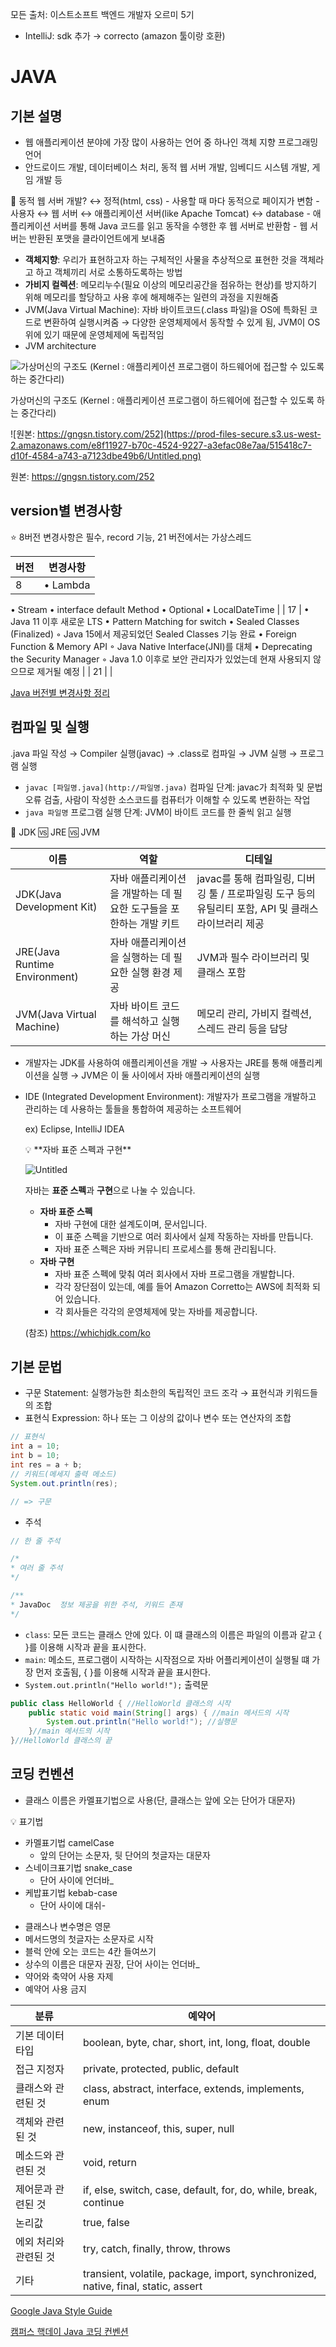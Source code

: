 모든 출처: 이스트소프트 백엔드 개발자 오르미 5기

- IntelliJ: sdk 추가 → correcto (amazon 툴이랑 호환)

# JAVA

## 기본 설명

- 웹 애플리케이션 분야에 가장 많이 사용하는 언어 중 하나인 객체 지향 프로그래밍 언어
- 안드로이드 개발, 데이터베이스 처리, 동적 웹 서버 개발, 임베디드 시스템 개발, 게임 개발 등

<aside>
🤔 동적 웹 서버 개발? ↔ 정적(html, css)
- 사용할 때 마다 동적으로 페이지가 변함
- 사용자 ↔ 웹 서버 ↔ 애플리케이션 서버(like Apache Tomcat) ↔ database
- 애플리케이션 서버를 통해 Java 코드를 읽고 동작을 수행한 후 웹 서버로 반환함
- 웹 서버는 반환된 포맷을 클라이언트에게 보내줌

</aside>

- **객체지향**: 우리가 표현하고자 하는 구체적인 사물을 추상적으로 표현한 것을 객체라고 하고 객체끼리 서로 소통하도록하는 방법
- **가비지 컬렉션**: 메모리누수(필요 이상의 메모리공간을 점유하는 현상)를 방지하기 위해 메모리를 할당하고 사용 후에 해제해주는 일련의 과정을 지원해줌
- JVM(Java Virtual Machine): 자바 바이트코드(.class 파일)을 OS에 특화된 코드로 변환하여 실행시켜줌 → 다양한 운영체제에서 동작할 수 있게 됨, JVM이 OS 위에 있기 때문에 운영체제에 독립적임
- JVM architecture

![가상머신의 구조도 (Kernel : 애플리케이션 프로그램이 하드웨어에 접근할 수 있도록 하는 중간다리)](https://prod-files-secure.s3.us-west-2.amazonaws.com/e8f11927-b70c-4524-9227-a3efac08e7aa/764187fd-69d9-4497-ba4e-846afe09dd6e/Untitled.png)

가상머신의 구조도 (Kernel : 애플리케이션 프로그램이 하드웨어에 접근할 수 있도록 하는 중간다리)

![원본: https://gngsn.tistory.com/252](https://prod-files-secure.s3.us-west-2.amazonaws.com/e8f11927-b70c-4524-9227-a3efac08e7aa/515418c7-d10f-4584-a743-a7123dbe49b6/Untitled.png)

원본: https://gngsn.tistory.com/252

## version별 변경사항

⭐ 8버전 변경사항은 필수, record 기능, 21 버전에서는 가상스레드

| 버전 | 변경사항 |
| --- | --- |
| 8 | • Lambda
• Stream
• interface default Method
• Optional
• LocalDateTime |
| 17 | • Java 11 이후 새로운 LTS
• Pattern Matching for switch
• Sealed Classes (Finalized)
◦ Java 15에서 제공되었던 Sealed Classes 기능 완료
• Foreign Function & Memory API
◦ Java Native Interface(JNI)를 대체
• Deprecating the Security Manager
◦ Java 1.0 이후로 보안 관리자가 있었는데 현재 사용되지 않으므로 제거될 예정 |
| 21 |  |

[Java 버전별 변경사항 정리](https://www.notion.so/Java-a5db9ce9af4c4671847e85be406da050?pvs=21)

## 컴파일 및 실행

.java 파일 작성 → Compiler 실행(javac) → .class로 컴파일 → JVM 실행 → 프로그램 실행

- `javac [파일명.java](http://파일명.java)` 컴파일 단계: javac가 최적화 및 문법 오류 검출, 사람이 작성한 소스코드를 컴퓨터가 이해할 수 있도록 변환하는 작업
- `java 파일명` 프로그램 실행 단계: JVM이 바이트 코드를 한 줄씩 읽고 실행

<aside>
📌  JDK 🆚 JRE 🆚 JVM

| 이름 | 역할 | 디테일 |
| --- | --- | --- |
| JDK(Java Development Kit) | 자바 애플리케이션을 개발하는 데 필요한 도구들을 포한하는 개발 키트 | javac를 통해 컴파일링, 디버깅 툴 / 프로파일링 도구 등의 유틸리티 포함, API 및 클래스 라이브러리 제공 |
| JRE(Java Runtime Environment) | 자바 애플리케이션을 실행하는 데 필요한 실행 환경 제공 | JVM과 필수 라이브러리 및 클래스 포함 |
| JVM(Java Virtual Machine) | 자바 바이트 코드를 해석하고 실행하는 가상 머신 | 메모리 관리, 가비지 컬렉션, 스레드 관리 등을 담당 |
- 개발자는 JDK를 사용하여 애플리케이션을 개발 → 사용자는 JRE를 통해 애플리케이션을 실행 → JVM은 이 둘 사이에서 자바 애플리케이션의 실행
</aside>

- IDE (Integrated Development Environment): 개발자가 프로그램을 개발하고 관리하는 데 사용하는 툴들을 통합하여 제공하는 소프트웨어

  ex) Eclipse, IntelliJ IDEA

    <aside>
    💡 **자바 표준 스펙과 구현**

  ![Untitled](https://prod-files-secure.s3.us-west-2.amazonaws.com/e8f11927-b70c-4524-9227-a3efac08e7aa/33a5232a-df78-4737-9599-df01cad93576/Untitled.png)

  자바는 **표준 스펙**과 **구현**으로 나눌 수 있습니다.

    - **자바 표준 스펙**
        - 자바 구현에 대한 설계도이며, 문서입니다.
        - 이 표준 스펙을 기반으로 여러 회사에서 실제 작동하는 자바를 만듭니다.
        - 자바 표준 스펙은 자바 커뮤니티 프로세스를 통해 관리됩니다.
    - **자바 구현**
        - 자바 표준 스펙에 맞춰 여러 회사에서 자바 프로그램을 개발합니다.
        - 각각 장단점이 있는데, 예를 들어 Amazon Corretto는 AWS에 최적화 되어 있습니다.
        - 각 회사들은 각각의 운영체제에 맞는 자바를 제공합니다.

  (참조) https://whichjdk.com/ko

    </aside>


## 기본 문법

- 구문 Statement: 실행가능한 최소한의 독립적인 코드 조각 → 표현식과 키워드들의 조합
- 표현식 Expression: 하나 또는 그 이상의 값이나 변수 또는 연산자의 조합

```java
// 표현식
int a = 10;
int b = 10;
int res = a + b;
// 키워드(메세지 출력 메소드)
System.out.println(res);

// => 구문
```

- 주석

```java
// 한 줄 주석

/*
* 여러 줄 주석
*/

/**
* JavaDoc  정보 제공을 위한 주석, 키워드 존재
*/
```

- `class`: 모든 코드는 클래스 안에 있다. 이 떄 클래스의 이름은 파일의 이름과 같고 { }를 이용해 시작과 끝을 표시한다.
- `main`:  메소드, 프로그램이 시작하는 시작점으로 자바 어플리케이션이 실행될 떄 가장 먼저 호출됨,  { }를 이용해 시작과 끝을 표시한다.
- `System.out.println("Hello world!");` 출력문

```java
public class HelloWorld { //HelloWorld 클래스의 시작
    public static void main(String[] args) { //main 메서드의 시작
        System.out.println("Hello world!"); //실행문
    }//main 메서드의 시작
}//HelloWorld 클래스의 끝
```

## 코딩 컨벤션

- 클래스 이름은 카멜표기법으로 사용(단, 클래스는 앞에 오는 단어가 대문자)

<aside>
💡 표기법

- 카멜표기법 camelCase
    - 앞의 단어는 소문자, 뒷 단어의 첫글자는 대문자
- 스네이크표기법 snake_case
    - 단어 사이에 언더바_
- 케밥표기법 kebab-case
    - 단어 사이에 대쉬-
</aside>

- 클래스나 변수명은 영문
- 메서드명의 첫글자는 소문자로 시작
- 블럭 안에 오는 코드는 4칸 들여쓰기
- 상수의 이름은 대문자 권장, 단어 사이는 언더바_
- 약어와 축약어 사용 자제
- 예약어 사용 금지

| 분류 | 예약어 |
| --- | --- |
| 기본 데이터 타입 | boolean, byte, char, short, int, long, float, double |
| 접근 지정자 | private, protected, public, default |
| 클래스와 관련된 것 | class, abstract, interface, extends, implements, enum |
| 객체와 관련된 것 | new, instanceof, this, super, null |
| 메소드와 관련된 것 | void, return |
| 제어문과 관련된 것 | if, else, switch, case, default, for, do, while, break, continue |
| 논리값 | true, false |
| 에외 처리와 관련된 것 | try, catch, finally, throw, throws |
| 기타 | transient, volatile, package, import, synchronized, native, final, static, assert |

[Google Java Style Guide](https://google.github.io/styleguide/javaguide.html)

[캠퍼스 핵데이 Java 코딩 컨벤션](https://naver.github.io/hackday-conventions-java/)